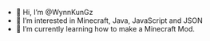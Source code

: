 - 👋 Hi, I’m @WynnKunGz
- 👀 I’m interested in Minecraft, Java, JavaScript and JSON
- 🌱 I’m currently learning how to make a Minecraft Mod.

<!---
WynnKunGz/WynnKunGz is a ✨ special ✨ repository because its `README.md` (this file) appears on your GitHub profile.
You can click the Preview link to take a look at your changes.
--->
